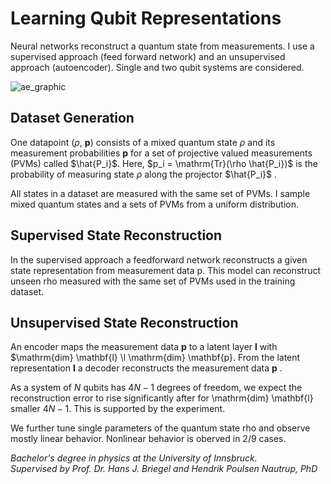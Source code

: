 # Learning Qubit Representations


Neural networks reconstruct a quantum state from measurements. I use a supervised approach (feed forward network) and an unsupervised approach (autoencoder). Single and two qubit systems are considered.

![ae_graphic](https://user-images.githubusercontent.com/61095597/175543097-53116831-a238-43f3-9de5-026cbcc113fa.png)

## Dataset Generation

One datapoint 
($\rho$, $\mathbf{p}$)
consists of a mixed quantum state 
$\rho$ 
and its measurement probabilities 
$\mathbf{p}$
for a set of projective valued measurements (PVMs) called
$\hat{P_i}$.
Here, 
$p_i = \mathrm{Tr}(\rho \hat{P_i})$
is the probability of measuring state 
$\rho$ 
along the projector 
$\hat{P_i}$
.

All states in a dataset are measured with the same set of PVMs.
I sample mixed quantum states and a sets of PVMs from a uniform distribution. 

## Supervised State Reconstruction

In the supervised approach a feedforward network reconstructs a given state representation from measurement data p. This model can reconstruct unseen rho measured with the same set of PVMs used in the training dataset.


## Unsupervised State Reconstruction

An encoder maps the measurement data 
$\mathbf{p}$
to a latent layer 
$\mathbf{l}$ 
with 
$\mathrm{dim} \mathbf{l} \l \mathrm{dim} \mathbf{p}. 
From the latent representation
$\mathbf{l}$ 
a decoder reconstructs the measurement data 
$\mathbf{p}$ .

As a system of $N$
qubits has $4N-1$
degrees of freedom, we expect the reconstruction error to rise significantly after for \mathrm{dim} \mathbf{l}
smaller $4N -1$. 
This is supported by the experiment.

We further tune single parameters of the quantum state rho and observe mostly linear behavior. Nonlinear behavior is oberved in 2/9 cases.

*Bachelor's degree in physics at the University of Innsbruck.\
Supervised by Prof. Dr. Hans J. Briegel and Hendrik Poulsen Nautrup, PhD*
